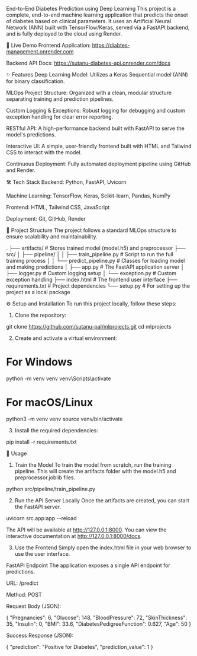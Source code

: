 End-to-End Diabetes Prediction using Deep Learning
This project is a complete, end-to-end machine learning application that predicts the onset of diabetes based on clinical parameters. It uses an Artificial Neural Network (ANN) built with TensorFlow/Keras, served via a FastAPI backend, and is fully deployed to the cloud using Render.

🚀 Live Demo
Frontend Application: https://diabtes-management.onrender.com

Backend API Docs: https://sutanu-diabetes-api.onrender.com/docs

✨ Features
Deep Learning Model: Utilizes a Keras Sequential model (ANN) for binary classification.

MLOps Project Structure: Organized with a clean, modular structure separating training and prediction pipelines.

Custom Logging & Exceptions: Robust logging for debugging and custom exception handling for clear error reporting.

RESTful API: A high-performance backend built with FastAPI to serve the model's predictions.

Interactive UI: A simple, user-friendly frontend built with HTML and Tailwind CSS to interact with the model.

Continuous Deployment: Fully automated deployment pipeline using GitHub and Render.

🛠️ Tech Stack
Backend: Python, FastAPI, Uvicorn

Machine Learning: TensorFlow, Keras, Scikit-learn, Pandas, NumPy

Frontend: HTML, Tailwind CSS, JavaScript

Deployment: Git, GitHub, Render

📂 Project Structure
The project follows a standard MLOps structure to ensure scalability and maintainability.

.
├── artifacts/              # Stores trained model (model.h5) and preprocessor
├── src/
│   ├── pipeline/
│   │   ├── train_pipeline.py   # Script to run the full training process
│   │   └── predict_pipeline.py # Classes for loading model and making predictions
│   ├── app.py                  # The FastAPI application server
│   ├── logger.py               # Custom logging setup
│   └── exception.py            # Custom exception handling
├── index.html              # The frontend user interface
├── requirements.txt        # Project dependencies
└── setup.py                # For setting up the project as a local package

⚙️ Setup and Installation
To run this project locally, follow these steps:

1. Clone the repository:

git clone https://github.com/sutanu-pal/mlprojects.git
cd mlprojects

2. Create and activate a virtual environment:

# For Windows
python -m venv venv
venv\Scripts\activate

# For macOS/Linux
python3 -m venv venv
source venv/bin/activate

3. Install the required dependencies:

pip install -r requirements.txt

🚀 Usage
1. Train the Model
To train the model from scratch, run the training pipeline. This will create the artifacts folder with the model.h5 and preprocessor.joblib files.

python src/pipeline/train_pipeline.py

2. Run the API Server Locally
Once the artifacts are created, you can start the FastAPI server.

uvicorn src.app:app --reload

The API will be available at http://127.0.0.1:8000. You can view the interactive documentation at http://127.0.0.1:8000/docs.

3. Use the Frontend
Simply open the index.html file in your web browser to use the user interface.

FastAPI Endpoint
The application exposes a single API endpoint for predictions.

URL: /predict

Method: POST

Request Body (JSON):

{
  "Pregnancies": 6,
  "Glucose": 148,
  "BloodPressure": 72,
  "SkinThickness": 35,
  "Insulin": 0,
  "BMI": 33.6,
  "DiabetesPedigreeFunction": 0.627,
  "Age": 50
}

Success Response (JSON):

{
  "prediction": "Positive for Diabetes",
  "prediction_value": 1
}
